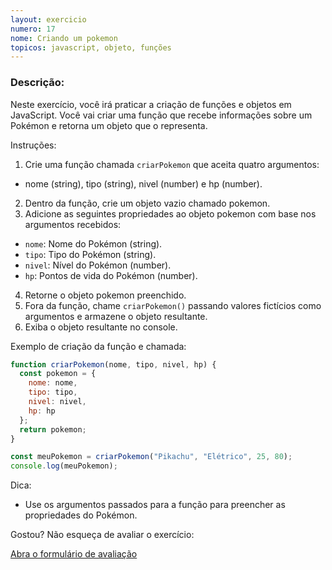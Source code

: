 ```yaml
---
layout: exercicio
numero: 17
nome: Criando um pokemon
topicos: javascript, objeto, funções
---
```


### Descrição:

Neste exercício, você irá praticar a criação de funções e objetos em JavaScript. Você vai criar uma função que recebe informações sobre um Pokémon e retorna um objeto que o representa.

Instruções:

1. Crie uma função chamada `criarPokemon` que aceita quatro argumentos: 
  - nome (string), tipo (string), nivel (number) e hp (number).
2. Dentro da função, crie um objeto vazio chamado pokemon.
3. Adicione as seguintes propriedades ao objeto pokemon com base nos argumentos recebidos:
  - `nome`: Nome do Pokémon (string).
  - `tipo`: Tipo do Pokémon (string).
  - `nivel`: Nível do Pokémon (number).
  - `hp`: Pontos de vida do Pokémon (number).
4. Retorne o objeto pokemon preenchido.
5. Fora da função, chame `criarPokemon()` passando valores fictícios como argumentos e armazene o objeto resultante.
6. Exiba o objeto resultante no console.


Exemplo de criação da função e chamada:

```javascript
function criarPokemon(nome, tipo, nivel, hp) {
  const pokemon = {
    nome: nome,
    tipo: tipo,
    nivel: nivel,
    hp: hp
  };
  return pokemon;
}

const meuPokemon = criarPokemon("Pikachu", "Elétrico", 25, 80);
console.log(meuPokemon);
```
Dica: 

- Use os argumentos passados para a função para preencher as propriedades do Pokémon.



Gostou? Não esqueça de avaliar o exercício:

<a class="btn" href="https://forms.gle/scs1VxDDFSiMqAhe8" target="_blank"> Abra o formulário de avaliação</a>
